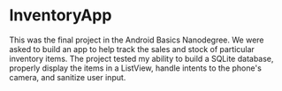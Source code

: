 # InventoryApp
This was the final project in the Android Basics Nanodegree. 
We were asked to build an app to help track the sales and stock of particular inventory items. 
The project tested my ability to build a SQLite database, properly display the items in a ListView, 
handle intents to the phone's camera, and sanitize user input.
